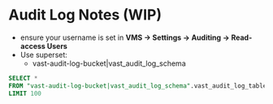 # Audit Log Notes (WIP)

- ensure your username is set in **VMS -> Settings -> Auditing -> Read-access Users**
- Use superset:
  - vast-audit-log-bucket|vast_audit_log_schema

```sql
SELECT *
FROM "vast-audit-log-bucket|vast_audit_log_schema".vast_audit_log_table
LIMIT 100
```


